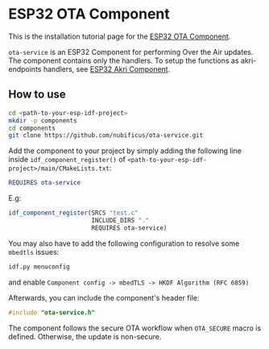 # ESP32 OTA Component

This is the installation tutorial page for the [ESP32 OTA Component](/components/ota-service).

`ota-service` is an ESP32 Component for performing Over the Air updates. The component contains only the handlers. To setup the functions as akri-endpoints handlers, see [ESP32 Akri Component](/components/esp32-akri).

## How to use

```bash
cd <path-to-your-esp-idf-project>
mkdir -p components
cd components
git clone https://github.com/nubificus/ota-service.git
```

Add the component to your project by simply adding the following line inside `idf_component_register()` of `<path-to-your-esp-idf-project>/main/CMakeLists.txt`:

```cmake
REQUIRES ota-service
```

E.g:

```cmake
idf_component_register(SRCS "test.c"
                       INCLUDE_DIRS "."
                       REQUIRES ota-service)
```

You may also have to add the following configuration to resolve some `mbedtls` issues:

```bash
idf.py menuconfig
```

and enable `Component config -> mbedTLS -> HKDF Algorithm (RFC 6859)`

Afterwards, you can include the component's header file:

```c
#include "ota-service.h"
```

The component follows the secure OTA workflow when `OTA_SECURE` macro is defined. Otherwise, the update is non-secure.
